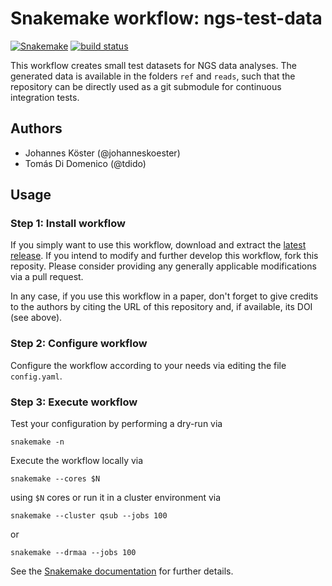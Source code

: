 # Snakemake workflow: ngs-test-data

[![Snakemake](https://img.shields.io/badge/snakemake-≥4.2-brightgreen.svg)](https://snakemake.bitbucket.io)
[![build status](https://gitlab.com/bu_cnio/ngs-test-data/badges/master/pipeline.svg)](https://gitlab.com/bu_cnio/ngs-test-data/commits/master)

This workflow creates small test datasets for NGS data analyses. The generated data is available in the folders `ref` and `reads`, such that the repository can be directly used as a git submodule for continuous integration tests.

## Authors

* Johannes Köster (@johanneskoester)
* Tomás Di Domenico (@tdido)

## Usage

### Step 1: Install workflow

If you simply want to use this workflow, download and extract the [latest release](https://github.com/snakemake-workflows/ngs-test-data/releases).
If you intend to modify and further develop this workflow, fork this reposity. Please consider providing any generally applicable modifications via a pull request.

In any case, if you use this workflow in a paper, don't forget to give credits to the authors by citing the URL of this repository and, if available, its DOI (see above).

### Step 2: Configure workflow

Configure the workflow according to your needs via editing the file `config.yaml`.

### Step 3: Execute workflow

Test your configuration by performing a dry-run via

    snakemake -n

Execute the workflow locally via

    snakemake --cores $N

using `$N` cores or run it in a cluster environment via

    snakemake --cluster qsub --jobs 100

or

    snakemake --drmaa --jobs 100

See the [Snakemake documentation](https://snakemake.readthedocs.io) for further details.
